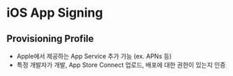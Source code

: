 # iOS App Signing

## Provisioning Profile

- Apple에서 제공하는 App Service 추가 가능 (ex. APNs 등)
- 특정 개발자가 개발, App Store Connect 업로드, 배포에 대한 권한이 있는지 인증
